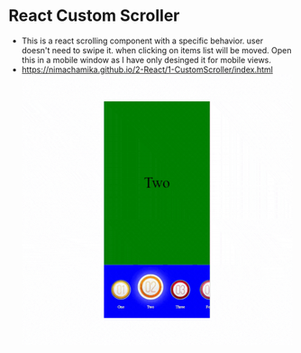 # React Custom Scroller

- This is a react scrolling component with a specific behavior. user doesn't need to swipe it. when clicking on items list will be moved. Open this in a mobile window as I have only desinged it for mobile views.
- https://nimachamika.github.io/2-React/1-CustomScroller/index.html
![](https://github.com/NimaChamika/Custom-Scroller/blob/master/scroller.gif)



